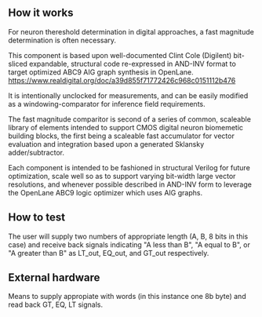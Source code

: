 <!---

This file is used to generate your project datasheet. Please fill in the information below and delete any unused
sections.

You can also include images in this folder and reference them in the markdown. Each image must be less than
512 kb in size, and the combined size of all images must be less than 1 MB.
-->

## How it works

For neuron thereshold determination in digital approaches,
a fast magnitude determination is often necessary.  

This component is based upon well-documented Clint Cole (Digilent) bit-sliced expandable, 
structural code re-expressed in AND-INV format to target optimized
ABC9 AIG graph synthesis in OpenLane. 
https://www.realdigital.org/doc/a39d855f71772426c968c0151112b476

It is intentionally unclocked for measurements, and can be easily modified as a windowing-comparator 
for inference field requirements.

The fast magnitude comparitor is second of a series of common, scaleable library of elements
intended to support CMOS digital neuron biomemetic building blocks, the first being a
scaleable fast accumulator for vector evaluation and integration based upon a generated
Sklansky adder/subtractor.

Each component is intended to be fashioned in structural Verilog for future optimization, scale well
so as to support varying bit-width large vector resolutions, and whenever possible described in
AND-INV form to leverage the OpenLane ABC9 logic optimizer which uses AIG graphs.

## How to test

The user will supply two numbers of appropriate length (A, B, 8 bits in this case) and receive back signals
indicating "A less than B", "A equal to B", or "A greater than B" as LT_out, EQ_out, and GT_out respectively.

## External hardware

Means to supply appropiate with words (in this instance one 8b byte) and read back GT, EQ, LT signals.
